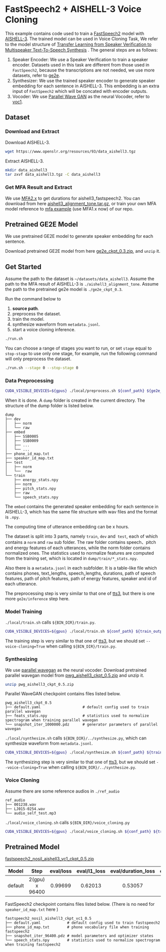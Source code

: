 
# FastSpeech2 + AISHELL-3 Voice Cloning
This example contains code used to train a [FastSpeech2](https://arxiv.org/abs/2006.04558) model with [AISHELL-3](http://www.aishelltech.com/aishell_3). The trained model can be used in Voice Cloning Task, We refer to the model structure of  [Transfer Learning from Speaker Veriﬁcation to Multispeaker Text-To-Speech Synthesis](https://arxiv.org/pdf/1806.04558.pdf) . The general steps are as follows:
1. Speaker Encoder: We  use a Speaker Verification to train a speaker encoder. Datasets used in this task are different from those used in `FastSpeech2`, because the  transcriptions are not needed, we use more datasets, refer to  [ge2e](https://github.com/PaddlePaddle/PaddleSpeech/tree/develop/examples/other/ge2e).
2. Synthesizer: We use the trained speaker encoder to generate speaker embedding for each sentence in AISHELL-3. This embedding is an extra input of  `FastSpeech2` which will be concated with encoder outputs.
3. Vocoder: We use [Parallel Wave GAN](http://arxiv.org/abs/1910.11480) as the neural Vocoder, refer to [voc1](https://github.com/PaddlePaddle/PaddleSpeech/tree/develop/examples/aishell3/voc1).

## Dataset
### Download and Extract
Download AISHELL-3.
```bash
wget https://www.openslr.org/resources/93/data_aishell3.tgz
```
Extract AISHELL-3.
```bash
mkdir data_aishell3
tar zxvf data_aishell3.tgz -C data_aishell3
```
### Get MFA Result and Extract
We use [MFA2.x](https://github.com/MontrealCorpusTools/Montreal-Forced-Aligner) to get durations for aishell3_fastspeech2.
You can download from here [aishell3_alignment_tone.tar.gz](https://paddlespeech.bj.bcebos.com/MFA/AISHELL-3/with_tone/aishell3_alignment_tone.tar.gz), or train your own MFA model reference to [mfa example](https://github.com/PaddlePaddle/PaddleSpeech/tree/develop/examples/other/mfa) (use MFA1.x now) of our repo.

## Pretrained GE2E Model
We use pretrained GE2E model to generate speaker embedding for each sentence.

Download pretrained GE2E model from here [ge2e_ckpt_0.3.zip](https://bj.bcebos.com/paddlespeech/Parakeet/released_models/ge2e/ge2e_ckpt_0.3.zip), and `unzip` it.

## Get Started
Assume the path to the dataset is `~/datasets/data_aishell3`.
Assume the path to the MFA result of AISHELL-3 is `./aishell3_alignment_tone`.
Assume the path to the pretrained ge2e model is `./ge2e_ckpt_0.3`.

Run the command below to
1. **source path**.
2. preprocess the dataset.
3. train the model.
4. synthesize waveform from `metadata.jsonl`.
5. start a voice cloning inference.
```bash
./run.sh
```
You can choose a range of stages you want to run, or set `stage` equal to `stop-stage` to use only one stage, for example, run the following command will only preprocess the dataset.
```bash
./run.sh --stage 0 --stop-stage 0
```
### Data Preprocessing
```bash
CUDA_VISIBLE_DEVICES=${gpus} ./local/preprocess.sh ${conf_path} ${ge2e_ckpt_path}
```
When it is done. A `dump` folder is created in the current directory. The structure of the dump folder is listed below.
```text
dump
├── dev
│   ├── norm
│   └── raw
├── embed
│   ├── SSB0005
│   ├── SSB0009
│   ├── ...
│   └── ...
├── phone_id_map.txt
├── speaker_id_map.txt
├── test
│   ├── norm
│   └──  raw
└── train
    ├── energy_stats.npy
    ├── norm
    ├── pitch_stats.npy
    ├── raw
    └── speech_stats.npy
```
The `embed` contains the generated speaker embedding for each sentence in AISHELL-3, which has the same file structure with wav files and the format is  `.npy`.

The computing time of  utterance embedding can be x hours.

The dataset is split into 3 parts, namely `train`, `dev` and` test`, each of which contains a `norm` and `raw` sub folder. The raw folder contains speech、pitch and energy features of each utterances, while the norm folder contains normalized ones. The statistics used to normalize features are computed from the training set, which is located in `dump/train/*_stats.npy`.

Also there is a `metadata.jsonl` in each subfolder. It is a table-like file which contains phones, text_lengths, speech_lengths, durations, path of speech features, path of pitch features, path of energy features, speaker and id of each utterance.

The preprocessing step is very similar to that one of [tts3](https://github.com/PaddlePaddle/PaddleSpeech/tree/develop/examples/aishell3/tts3), but  there is one more `ge2e/inference` step here.

### Model Training
`./local/train.sh` calls `${BIN_DIR}/train.py`.
```bash
CUDA_VISIBLE_DEVICES=${gpus} ./local/train.sh ${conf_path} ${train_output_path}
```
The training step is very similar to that one of [tts3](https://github.com/PaddlePaddle/PaddleSpeech/tree/develop/examples/aishell3/tts3), but  we should set `--voice-cloning=True` when calling `${BIN_DIR}/train.py`.

### Synthesizing
We use [parallel wavegan](https://github.com/PaddlePaddle/PaddleSpeech/tree/develop/examples/aishell3/voc1) as the neural vocoder.
Download pretrained parallel wavegan model from [pwg_aishell3_ckpt_0.5.zip](https://paddlespeech.bj.bcebos.com/Parakeet/released_models/pwgan/pwg_aishell3_ckpt_0.5.zip) and unzip it.
```bash
unzip pwg_aishell3_ckpt_0.5.zip
```
Parallel WaveGAN checkpoint contains files listed below.
```text
pwg_aishell3_ckpt_0.5
├── default.yaml                   # default config used to train parallel wavegan
├── feats_stats.npy                # statistics used to normalize spectrogram when training parallel wavegan
└── snapshot_iter_1000000.pdz      # generator parameters of parallel wavegan
```
`./local/synthesize.sh` calls `${BIN_DIR}/../synthesize.py`, which can synthesize waveform from `metadata.jsonl`.
```bash
CUDA_VISIBLE_DEVICES=${gpus} ./local/synthesize.sh ${conf_path} ${train_output_path} ${ckpt_name}
```
The synthesizing step is very similar to that one of [tts3](https://github.com/PaddlePaddle/PaddleSpeech/tree/develop/examples/aishell3/tts3), but we should set `--voice-cloning=True` when calling `${BIN_DIR}/../synthesize.py`.

### Voice Cloning
Assume there are some  reference audios in `./ref_audio`
```text
ref_audio
├── 001238.wav
├── LJ015-0254.wav
└── audio_self_test.mp3
```
`./local/voice_cloning.sh` calls `${BIN_DIR}/voice_cloning.py`

```bash
CUDA_VISIBLE_DEVICES=${gpus} ./local/voice_cloning.sh ${conf_path} ${train_output_path} ${ckpt_name} ${ge2e_params_path} ${ref_audio_dir}
```
## Pretrained Model
[fastspeech2_nosil_aishell3_vc1_ckpt_0.5.zip](https://paddlespeech.bj.bcebos.com/Parakeet/released_models/fastspeech2/fastspeech2_nosil_aishell3_vc1_ckpt_0.5.zip)

Model | Step | eval/loss | eval/l1_loss | eval/duration_loss | eval/pitch_loss| eval/energy_loss 
:-------------:| :------------:| :-----: | :-----: | :--------: |:--------:|:---------:
default|2(gpu) x 96400|0.99699|0.62013|0.53057|0.11954| 0.20426|

FastSpeech2 checkpoint contains files listed below.
(There is no need for `speaker_id_map.txt` here )

```text
fastspeech2_nosil_aishell3_ckpt_vc1_0.5
├── default.yaml            # default config used to train fastspeech2
├── phone_id_map.txt        # phone vocabulary file when training fastspeech2
├── snapshot_iter_96400.pdz # model parameters and optimizer states
└── speech_stats.npy        # statistics used to normalize spectrogram when training fastspeech2
```
